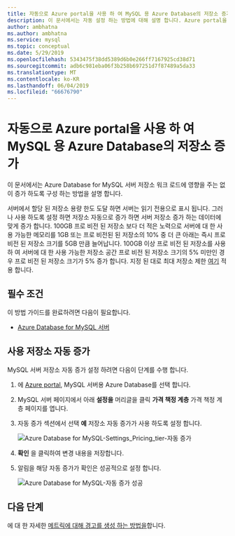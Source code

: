```yaml
---
title: 자동으로 Azure portal을 사용 하 여 MySQL 용 Azure Database의 저장소 증가
description: 이 문서에서는 자동 설정 하는 방법에 대해 설명 합니다. Azure portal을 사용 하 여 MySQL 용 Azure Database에 대 한 저장소 증가
author: ambhatna
ms.author: ambhatna
ms.service: mysql
ms.topic: conceptual
ms.date: 5/29/2019
ms.openlocfilehash: 5343475f38dd5389d6b0e266ff7167925cd38d71
ms.sourcegitcommit: adb6c981eba06f3b258b697251d7f87489a5da33
ms.translationtype: MT
ms.contentlocale: ko-KR
ms.lasthandoff: 06/04/2019
ms.locfileid: "66676790"
---
```

# <a name="auto-grow-storage-in-azure-database-for-mysql-using-the-azure-portal"></a>자동으로 Azure portal을 사용 하 여 MySQL 용 Azure Database의 저장소 증가
이 문서에서는 Azure Database for MySQL 서버 저장소 워크 로드에 영향을 주는 없이 증가 하도록 구성 하는 방법을 설명 합니다.

서버에서 할당 된 저장소 용량 한도 도달 하면 서버는 읽기 전용으로 표시 됩니다. 그러나 사용 하도록 설정 하면 저장소 자동으로 증가 하면 서버 저장소 증가 하는 데이터에 맞게 증가 합니다. 100GB 프로 비전 된 저장소 보다 더 적은 노력으로 서버에 대 한 사용 가능한 메모리를 1GB 또는 프로 비전된 된 저장소의 10% 중 더 큰 아래는 즉시 프로 비전 된 저장소 크기를 5GB 만큼 늘어납니다. 100GB 이상 프로 비전 된 저장소를 사용 하 여 서버에 대 한 사용 가능한 저장소 공간 프로 비전 된 저장소 크기의 5% 미만인 경우 프로 비전 된 저장소 크기가 5% 증가 합니다. 지정 된 대로 최대 저장소 제한 [여기](https://docs.microsoft.com/azure/mysql/concepts-pricing-tiers#storage) 적용 합니다.

## <a name="prerequisites"></a>필수 조건
이 방법 가이드를 완료하려면 다음이 필요합니다.
- [Azure Database for MySQL 서버](quickstart-create-mysql-server-database-using-azure-portal.md)

## <a name="enable-storage-auto-grow"></a>사용 저장소 자동 증가 

MySQL 서버 저장소 자동 증가 설정 하려면 다음이 단계를 수행 합니다.

1. 에 [Azure portal](https://portal.azure.com/), MySQL 서버용 Azure Database를 선택 합니다.

2. MySQL 서버 페이지에서 아래 **설정을** 머리글을 클릭 **가격 책정 계층** 가격 책정 계층 페이지를 엽니다.

3. 자동 증가 섹션에서 선택 **예** 저장소 자동 증가가 사용 하도록 설정 합니다.

    ![Azure Database for MySQL-Settings_Pricing_tier-자동 증가](./media/howto-auto-grow-storage-portal/3-auto-grow.png)

4. **확인** 을 클릭하여 변경 내용을 저장합니다.

5. 알림을 해당 자동 증가가 확인은 성공적으로 설정 합니다.

    ![Azure Database for MySQL-자동 증가 성공](./media/howto-auto-grow-storage-portal/5-auto-grow-success.png)

## <a name="next-steps"></a>다음 단계

에 대 한 자세한 [메트릭에 대해 경고를 생성 하는 방법을](howto-alert-on-metric.md)합니다.
